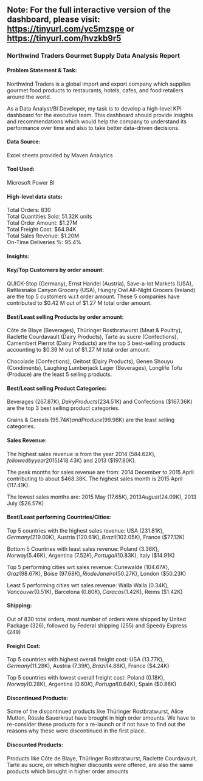 ## Note: For the full interactive version of the dashboard, please visit: https://tinyurl.com/yc5mzspe or https://tinyurl.com/hvzkb9r5 
### Northwind Traders Gourmet Supply Data Analysis Report

#### Problem Statement & Task: 

Northwind Traders is a global import and export company which supplies gourmet food products to restaurants, hotels, cafes, and food retailers around the world. 

As a Data Analyst/BI Developer, my task is to develop a high-level KPI dashboard for the executive team. This dashboard should provide insights and recommendations which would help the company to understand its performance over time and also to take better data-driven decisions.

#### Data Source: 

Excel sheets provided by Maven Analytics
 
#### Tool Used:

Microsoft Power BI

#### High-level data stats: 

Total Orders: 830  
Total Quantities Sold: 51.32K units  
Total Order Amount: $1.27M  
Total Freight Cost: $64.94K  
Total Sales Revenue: $1.20M  
On-Time Deliveries %: 95.4%  

#### Insights:

#### Key/Top Customers by order amount: 

QUICK-Stop (Germany), Ernst Handel (Austria), Save-a-lot Markets (USA), Rattlesnake Canyon Grocery (USA), Hungry Owl All-Night Grocers (Ireland) are the top 5 customers w.r.t order amount. These 5 companies have contributed to $0.42 M out of $1.27 M total order amount.
 
#### Best/Least selling Products by order amount: 

Côte de Blaye (Beverages), Thüringer Rostbratwurst (Meat & Poultry), Raclette Courdavault (Dairy Products), Tarte au sucre (Confections), Camembert Pierrot (Dairy Products) are the top 5 best-selling products accounting to $0.39 M out of $1.27 M total order amount.

Chocolade (Confections), Geitost (Dairy Products), Genen Shouyu (Condiments), Laughing Lumberjack Lager (Beverages), Longlife Tofu (Produce) are the least 5 selling products.

#### Best/Least selling Product Categories:

Beverages ($267.87K), Dairy Products ($234.51K) and Confections ($167.36K) are the top 3 best selling product categories.

Grains & Cereals ($95.74K) and Produce ($99.98K) are the least selling categories.

#### Sales Revenue:

The highest sales revenue is from the year 2014 ($584.62K), followed by year 2015 ($418.43K) and 2013 ($197.80K).

The peak months for sales revenue are from: 2014 December to 2015 April contributing to about $468.38K. The highest sales month is 2015 April (117.41K).

The lowest sales months are: 2015 May ($17.65K), 2013 August ($24.09K), 2013 July ($26.57K)

#### Best/Least performing Countries/Cities: 

Top 5 countries with the highest sales revenue: USA ($231.81K), Germany ($219.00K), Austria ($120.61K), Brazil ($102.05K), France ($77.12K)

Bottom 5 Countries with least sales revenue: Poland ($3.36K), Norway ($5.46K), Argentina ($7.52K), Portugal ($10.83K), Italy ($14.91K)

Top 5 performing cities wrt sales revenue: Cunewalde ($104.67K), Graz ($98.67K), Boise ($97.68K), Rio de Janeiro ($50.27K), London ($50.23K)

Least 5 performing cities wrt sales revenue: Walla Walla ($0.34K), Vancouver ($0.51K), Barcelona ($0.80K), Caracas ($1.42K), Reims ($1.42K)

#### Shipping:

Out of 830 total orders, most number of orders were shipped by United Package (326), followed by Federal shipping (255) and Speedy Express (249)

#### Freight Cost: 

Top 5 countries with highest overall freight cost: USA ($13.77K), Germany ($11.28K), Austria ($7.39K), Brazil ($4.88K), France ($4.24K)

Top 5 countries with lowest overall freight cost: Poland ($0.18K), Norway ($0.28K), Argentina ($0.60K), Portugal ($0.64K), Spain ($0.86K)

#### Discontinued Products:

Some of the discontinued products like Thüringer Rostbratwurst, Alice Mutton, Rössle Sauerkraut have brought in high order amounts. We have to re-consider these products for a re-launch or if not have to find out the reasons why these were discontinued in the first place.

#### Discounted Products:

Products like Côte de Blaye, Thüringer Rostbratwurst, Raclette Courdavault, Tarte au sucre, on which higher discounts were offered, are also the same products which brought in higher order amounts
